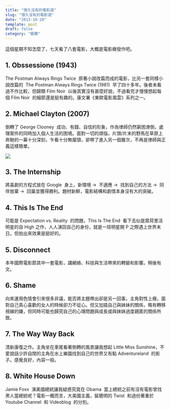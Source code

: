 ```yaml
---
title: "很久沒有的電影週"
slug: "很久沒有的電影週"
date: "2013-10-20"
template: post
draft: false
category: "銀幕"
---
```


這個星期不知怎麼了，七天看了八套電影，大概是電影癮發作吧。

## 1. Obssessione (1943)

The Postman Always Rings Twice  原著小說改篇而成的電影，比另一套同樣小說改篇的  The Postman Always Rings Twice (1981)  早了四十多年。後者未看過不作比較，但歸類 Film Noir  以後其實沒有甚麼好說，不過看完才慢慢想起每個 Film Noir  的細節還是挺有趣的。康文署《東歐電影風雲》系列之一。

## 2. Michael Clayton (2007)

倒轉了 George Clooney  成功、有錢、自信的形象，作為律師仍然窮困潦倒，處理案件的同時加入個人生活的困境。面對一切的煩惱，片頭/片末的野馬在草原上奔馳的一幕十分深刻，乍看十分無厘頭，卻帶了進入另一個層次，不再是律師與正義這樣簡單。

![](/media/michael-clayton.jpg)

## 3. The Internship

將喜劇的方程式放在 Google  身上，新環境 ->  不適應 ->  找到自己的方法 ->  同伴放棄 ->  回巢並獲得勝利。題材新鮮，電影結構和劇情本身沒有大的突破。

## 4. This Is The End

可能是 Expectation vs. Reality  的問題，This Is The End  看下去似是眾荷里活明星的自 High 之作，人人演回自己的身份，就是一班明星開 P 之際遇上世界末日。但拍出來效果是挺好的。

## 5. Disconnect

本年國際電影節其中一套電影，講網絡、科技與生活帶來的轉變和影響。稍後有文。

## 6. Shame

向來運用色情會引來很多非議，能否將主題帶出卻是另一回事。主角對性上癮，面對自己真心喜歡的女人的時候卻力不從心。但又加插自己與妹妹的關係，略有轉移視線的嫌，但同時可能也歸究自己的心理問題與成長或與妹妹過度親匿的關係所致。

## 7. The Way Way Back

清新康復之作。主角坐在車尾看著倒轉的風景讓我想起 Little Miss Sunshine，不愛說話少許自閉的主角在水上樂園找到自己的世界又有點 Adventureland  的影子。感覺良好，內容一般。

## 8. White House Down

Jamie Foxx  演美國總統讓我疑惑究竟在 Obama  當上總統之前有沒有電影曾找黑人當總統呢？電影一概而言，大美國主義，裝聰明的 Twist  和過份著重於 Youtube Channel  和 Videoblog  的分別。
